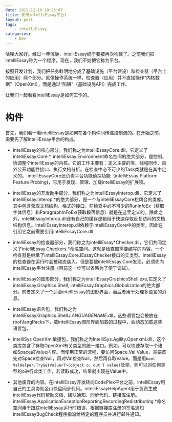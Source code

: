 ```yaml
---
date: 2012-12-10 18:23:07
title: 使用intelliEssay平台1
layout: post
tags:
    - intelliEssay
categories:
    - Dev
---
```


哈喽大家好。经过一年沉静，intelliEssay终于要被再次构建了。之前我们把intelliEssay称为一个程序，现在，我们不妨把它称为平台。

按照开发计划，我们把任务鲜明地分成了基础设施（平台建设）和检查器（平台上的应用）两个部分。就像操作系统一样，检查器（应用）并不直接操作“内核数据”（OpenXml），而是通过“陷阱”（基础设施API）完成工作。

让我们一起看看intelliEssay是如何工作的。
# 构件 #
首先，我们看一看intelliEssay是如何在各个构件间传递控制流的。在开始之前，需要先了解intelliEssay平台的构成。

- intelliEssay的核心部分，我们称之为intelliEssayCore.dll，它定义了intelliEssay.Core.*, intelliEssay.Environment命名空间的绝大部分，是控制、协调整个intelliEssay的内核。它的工作主要有：定义主要的类、线程同步、向外公开功能性接口、执行文档分析。在检查中必不可少的Task类就是在其中定义的。 intelliEssayCore还负责平台功能侦探功能（intelliEssay Platform Feature Probing)，它用于发现、管理、加载intelliEssay的扩展项。

- intelliEssay的开发助手部分，我们称之为intelliEssayInterop.dll，它定义了intelliEssay.Interop.*的绝大部分，是一个与intelliEssayCore松耦合的类库。其中包含获取文档结构、格式的接口。在检查中必不可少的RunInfoEx（获取字体信息）和ParagraphInFoEx(获取段落信息）就是在这里定义的。除此之外，intelliEssayInterop.dll还有自己的缓存逻辑用于快速存取反复访问的文档结构信息。intelliEssayInterop.dll依赖于intelliEssayCore中的类型，因此在引用它之前需要引用intelliEssayCore.dll

- intelliEssay的检查器部分，我们称之为intelliEssay*Checker.dll，它们共同定义了intelliEssay.Checkers.*命名空间。这就是检查器需要编写的内容。一个检查器是继承了intelliEssay.Core.IEssayChecker接口的实类型。intelliEssay的检查器在运行时会被动态装入，但是要被intelliEssay.Core发现，必须先向intellIEssay平台注册（目前这一步可以省略为了便于调试）。

- intelliEssay的图形部分，我们称之为intelliEssayGraphicsShell.exe,它定义了intelliEssay.Graphics.Shell, intelliEssay.Graphics.Globalization的绝大部分。前者定义了一个适合intellIEssay的图形界面，而后者用于处理多语言的消息。

- intelliEssay语言包，我们称之为intelliEssay.Graphics.Shell.*LANGUAGENAME*.dll，这些语言包会被放在root\langPacks下，载intelliEssay图形界面加载的过程中，会动态加载这些语言包。

- intelliSys OpenXml敏捷包，我们称之为IntelliSys.Agility.Openxml.dll，这个类库包含了存取OpenXml有关类型的统一接口。例如，可以快速存取一个诸如Space的Value内容。而使用正常的流程，要访问Space.Val.Value，需要首先对Space检查Null，再对Val检查Null，然后再存取Value。而是用`bool ValHelper.TryGetValue<T>(object o, out T value)`泛型，则可以对任何类型的o进行此类工作，若读取成功，结果就出现在Value中。

- 其他废弃的内容。在intelliEssay开发转向CodePlex平台之前，intelliEssay用自己的工具协助金山快盘同步代码。intelliEssayHelpAgent用于负责生成intelliEssay代码帮助文档、团队通知、同步代码、链接库注册。intelliEssay.ApplicationExceptionReportingRecordingRedistributing.*命名空间用于跟踪intelliEssay运行时错误，根据链接库注册的签名通知intelliEssayBugCheck程序指派给特定的程序员并进行邮件通知。

